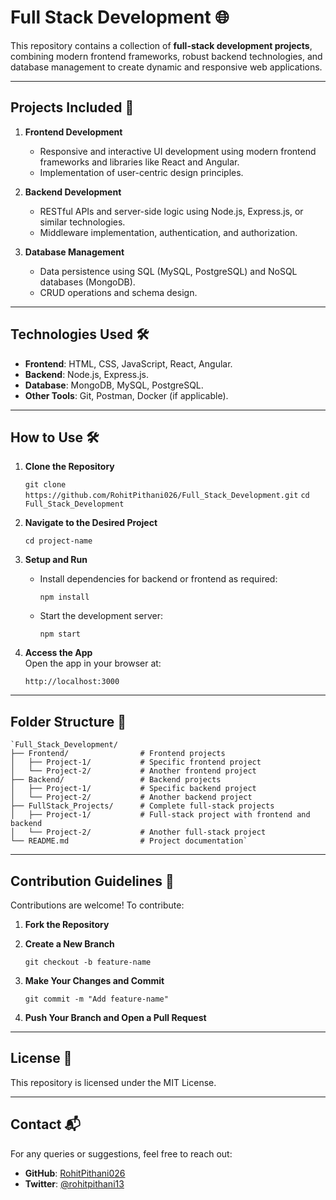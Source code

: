# Full Stack Development 🌐

This repository contains a collection of **full-stack development projects**, combining modern frontend frameworks, robust backend technologies, and database management to create dynamic and responsive web applications.

----------

## Projects Included 📂

1.  **Frontend Development**
    
    -   Responsive and interactive UI development using modern frontend frameworks and libraries like React and Angular.
    -   Implementation of user-centric design principles.
2.  **Backend Development**
    
    -   RESTful APIs and server-side logic using Node.js, Express.js, or similar technologies.
    -   Middleware implementation, authentication, and authorization.
3.  **Database Management**
    
    -   Data persistence using SQL (MySQL, PostgreSQL) and NoSQL databases (MongoDB).
    -   CRUD operations and schema design.

----------

## Technologies Used 🛠️

-   **Frontend**: HTML, CSS, JavaScript, React, Angular.
-   **Backend**: Node.js, Express.js.
-   **Database**: MongoDB, MySQL, PostgreSQL.
-   **Other Tools**: Git, Postman, Docker (if applicable).

----------

## How to Use 🛠️

1.  **Clone the Repository**
   
    `git clone https://github.com/RohitPithani026/Full_Stack_Development.git`
    `cd Full_Stack_Development` 
    
2.  **Navigate to the Desired Project**
   
    `cd project-name` 
    
3.  **Setup and Run**
    
    -   Install dependencies for backend or frontend as required:
  
        `npm install` 
        
    -   Start the development server:
     
        `npm start` 
        
4.  **Access the App**  
    Open the app in your browser at:
    
    `http://localhost:3000` 
    

----------

## Folder Structure 📂

```
`Full_Stack_Development/
├── Frontend/                # Frontend projects
│   ├── Project-1/           # Specific frontend project
│   └── Project-2/           # Another frontend project
├── Backend/                 # Backend projects
│   ├── Project-1/           # Specific backend project
│   └── Project-2/           # Another backend project
├── FullStack_Projects/      # Complete full-stack projects
│   ├── Project-1/           # Full-stack project with frontend and backend
│   └── Project-2/           # Another full-stack project
└── README.md                # Project documentation` 
```
----------

## Contribution Guidelines 🤝

Contributions are welcome! To contribute:

1.  **Fork the Repository**
2.  **Create a New Branch**
 
    `git checkout -b feature-name` 
    
3.  **Make Your Changes and Commit**

    `git commit -m "Add feature-name"` 
    
4.  **Push Your Branch and Open a Pull Request**

----------

## License 📜

This repository is licensed under the MIT License.

----------

## Contact 📬

For any queries or suggestions, feel free to reach out:

-   **GitHub**: [RohitPithani026](https://github.com/RohitPithani026)
-   **Twitter**: [@rohitpithani13](https://x.com/rohitpithani13)
